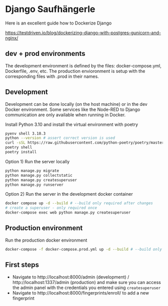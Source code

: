 # Django Saufhängerle

Here is an excellent guide how to Dockerize Django

https://testdriven.io/blog/dockerizing-django-with-postgres-gunicorn-and-nginx/

## dev + prod environments

The development environment is defined by the files: docker-compose.yml, Dockerfile, .env, etc.
The production envioronment is setup with the corresponding files with .prod in their names.

## Development

Development can be done locally (on the host machine) or in the dev Docker environment.
Some services like the Node-RED to Django communication are only available when running in Docker.


Install Python 3.10 and install the virtual environment with poetry

```bash
pyenv shell 3.10.3
python --version # assert correct version is used
curl -sSL https://raw.githubusercontent.com/python-poetry/poetry/master/get-poetry.py | python -
poetry shell
poetry install
```

Option 1) Run the server locally

```python
python manage.py migrate
python manage.py collectstatic
python manage.py createsuperuser
python manage.py runserver
```

Option 2) Run the server in the development docker container

```bash
docker compose up -d --build # --build only required after changes
# create a superuser - only required once
docker-compose exec web python manage.py createsuperuser
```

## Production environment

Run the production docker environment

```bash
docker-compose -f docker-compose.prod.yml up -d --build # --build only required after changes
```


## First steps

* Navigate to http://localhost:8000/admin (development) / http://localhost:1337/admin (production) and make sure you can access the admin panel with the credentials you entered using `createsuperuser`
* Navigate to http://localhost:8000/fingerprints/enroll/ to add a new fingerprint
